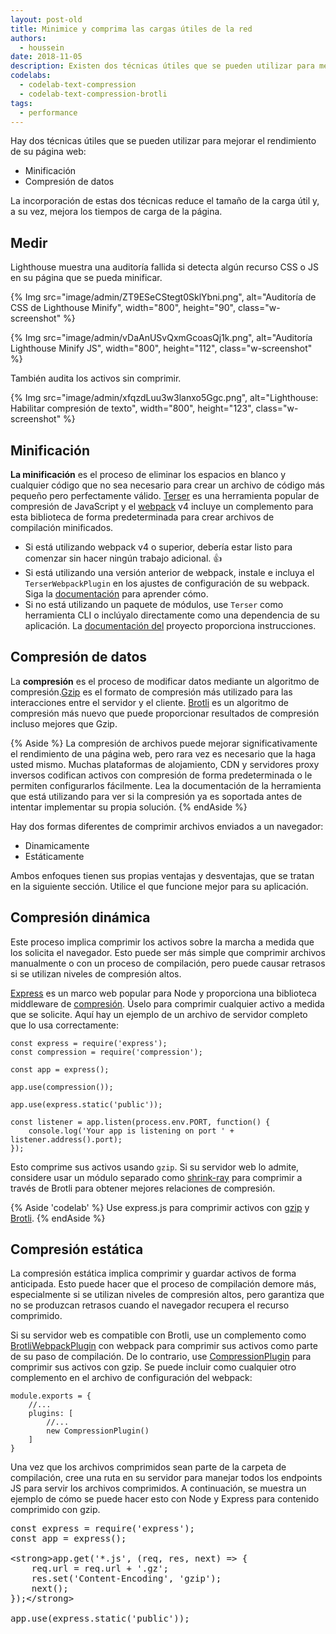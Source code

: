 ```yaml
---
layout: post-old
title: Minimice y comprima las cargas útiles de la red
authors:
  - houssein
date: 2018-11-05
description: Existen dos técnicas útiles que se pueden utilizar para mejorar el rendimiento de su página web, la minificación y la compresión de datos. Incorporar ambas técnicas reduce el tamaño de la carga útil y también mejora los tiempos de carga de las páginas.
codelabs:
  - codelab-text-compression
  - codelab-text-compression-brotli
tags:
  - performance
---
```


Hay dos técnicas útiles que se pueden utilizar para mejorar el rendimiento de su página web:

- Minificación
- Compresión de datos

La incorporación de estas dos técnicas reduce el tamaño de la carga útil y, a su vez, mejora los tiempos de carga de la página.

## Medir

Lighthouse muestra una auditoría fallida si detecta algún recurso CSS o JS en su página que se pueda minificar.

{% Img src="image/admin/ZT9ESeCStegt0SklYbni.png", alt="Auditoría de CSS de Lighthouse Minify", width="800", height="90", class="w-screenshot" %}

{% Img src="image/admin/vDaAnUSvQxmGcoasQj1k.png", alt="Auditoría Lighthouse Minify JS", width="800", height="112", class="w-screenshot" %}

También audita los activos sin comprimir.

{% Img src="image/admin/xfqzdLuu3w3lanxo5Ggc.png", alt="Lighthouse: Habilitar compresión de texto", width="800", height="123", class="w-screenshot" %}

## Minificación

**La minificación** es el proceso de eliminar los espacios en blanco y cualquier código que no sea necesario para crear un archivo de código más pequeño pero perfectamente válido. [Terser](https://github.com/terser-js/terser) es una herramienta popular de compresión de JavaScript y el [webpack](https://webpack.js.org/) v4 incluye un complemento para esta biblioteca de forma predeterminada para crear archivos de compilación minificados.

- Si está utilizando webpack v4 o superior, debería estar listo para comenzar sin hacer ningún trabajo adicional. 👍
- Si está utilizando una versión anterior de webpack, instale e incluya el `TerserWebpackPlugin` en los ajustes de configuración de su webpack. Siga la [documentación](https://webpack.js.org/plugins/terser-webpack-plugin/) para aprender cómo.
- Si no está utilizando un paquete de módulos, use `Terser` como herramienta CLI o inclúyalo directamente como una dependencia de su aplicación. La [documentación del](https://github.com/terser-js/terser) proyecto proporciona instrucciones.

## Compresión de datos

La **compresión** es el proceso de modificar datos mediante un algoritmo de compresión.[Gzip](https://www.youtube.com/watch?v=whGwm0Lky2s&feature=youtu.be&t=14m11s) es el formato de compresión más utilizado para las interacciones entre el servidor y el cliente. [Brotli](https://opensource.googleblog.com/2015/09/introducing-brotli-new-compression.html) es un algoritmo de compresión más nuevo que puede proporcionar resultados de compresión incluso mejores que Gzip.

{% Aside %} La compresión de archivos puede mejorar significativamente el rendimiento de una página web, pero rara vez es necesario que la haga usted mismo. Muchas plataformas de alojamiento, CDN y servidores proxy inversos codifican activos con compresión de forma predeterminada o le permiten configurarlos fácilmente. Lea la documentación de la herramienta que está utilizando para ver si la compresión ya es soportada antes de intentar implementar su propia solución. {% endAside %}

Hay dos formas diferentes de comprimir archivos enviados a un navegador:

- Dinamicamente
- Estáticamente

Ambos enfoques tienen sus propias ventajas y desventajas, que se tratan en la siguiente sección. Utilice el que funcione mejor para su aplicación.

## Compresión dinámica

Este proceso implica comprimir los activos sobre la marcha a medida que los solicita el navegador. Esto puede ser más simple que comprimir archivos manualmente o con un proceso de compilación, pero puede causar retrasos si se utilizan niveles de compresión altos.

[Express](https://expressjs.com/) es un marco web popular para Node y proporciona una biblioteca middleware de [compresión](https://github.com/expressjs/compression). Úselo para comprimir cualquier activo a medida que se solicite. Aquí hay un ejemplo de un archivo de servidor completo que lo usa correctamente:

```js/5
const express = require('express');
const compression = require('compression');

const app = express();

app.use(compression());

app.use(express.static('public'));

const listener = app.listen(process.env.PORT, function() {
	console.log('Your app is listening on port ' + listener.address().port);
});
```

Esto comprime sus activos usando `gzip`. Si su servidor web lo admite, considere usar un módulo separado como [shrink-ray](https://github.com/aickin/shrink-ray#readme) para comprimir a través de Brotli para obtener mejores relaciones de compresión.

{% Aside 'codelab' %} Use express.js para comprimir activos con [gzip](/codelab-text-compression) y [Brotli](/codelab-text-compression-brotli). {% endAside %}

## Compresión estática

La compresión estática implica comprimir y guardar activos de forma anticipada. Esto puede hacer que el proceso de compilación demore más, especialmente si se utilizan niveles de compresión altos, pero garantiza que no se produzcan retrasos cuando el navegador recupera el recurso comprimido.

Si su servidor web es compatible con Brotli, use un complemento como [BrotliWebpackPlugin](https://github.com/mynameiswhm/brotli-webpack-plugin) con webpack para comprimir sus activos como parte de su paso de compilación. De lo contrario, use [CompressionPlugin](https://github.com/webpack-contrib/compression-webpack-plugin) para comprimir sus activos con gzip. Se puede incluir como cualquier otro complemento en el archivo de configuración del webpack:

```js/4
module.exports = {
	//...
	plugins: [
		//...
		new CompressionPlugin()
	]
}
```

Una vez que los archivos comprimidos sean parte de la carpeta de compilación, cree una ruta en su servidor para manejar todos los endpoints JS para servir los archivos comprimidos. A continuación, se muestra un ejemplo de cómo se puede hacer esto con Node y Express para contenido comprimido con gzip.

<pre>const express = require('express');
const app = express();

&lt;strong&gt;app.get('*.js', (req, res, next) =&gt; {
	req.url = req.url + '.gz';
	res.set('Content-Encoding', 'gzip');
	next();
});&lt;/strong&gt;

app.use(express.static('public'));
</pre>

